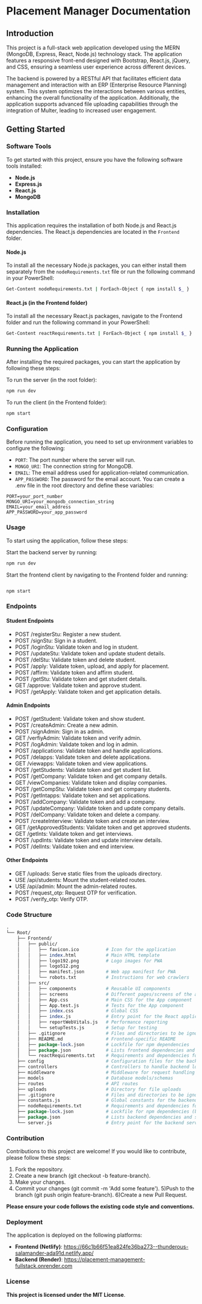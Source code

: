 # Placement Manager Documentation

## Introduction

This project is a full-stack web application developed using the MERN (MongoDB, Express, React, Node.js) technology stack. The application features a responsive front-end designed with Bootstrap, React.js, jQuery, and CSS, ensuring a seamless user experience across different devices.

The backend is powered by a RESTful API that facilitates efficient data management and interaction with an ERP (Enterprise Resource Planning) system. This system optimizes the interactions between various entities, enhancing the overall functionality of the application. Additionally, the application supports advanced file uploading capabilities through the integration of Multer, leading to increased user engagement.

## Getting Started

### Software Tools

To get started with this project, ensure you have the following software tools installed:
- **Node.js**
- **Express.js**
- **React.js**
- **MongoDB**

### Installation

This application requires the installation of both Node.js and React.js dependencies. The React.js dependencies are located in the `Frontend` folder.

#### Node.js

To install all the necessary Node.js packages, you can either install them separately from the `nodeRequirements.txt` file or run the following command in your PowerShell:

```bash
Get-Content nodeRequirements.txt | ForEach-Object { npm install $_ }
```
#### React.js (in the Frontend folder)
To install all the necessary React.js packages, navigate to the Frontend folder and run the following command in your PowerShell:

```bash
Get-Content reactRequirements.txt | ForEach-Object { npm install $_ }
```
### Running the Application
After installing the required packages, you can start the application by following these steps:

To run the server (in the root folder):

```bash
npm run dev
```
To run the client (in the Frontend folder):

```bash
npm start
```

### Configuration
Before running the application, you need to set up environment variables to configure the following:

- `PORT`: The port number where the server will run.
- `MONGO_URI`: The connection string for MongoDB.
- `EMAIL`: The email address used for application-related communication.
- `APP_PASSWORD`: The password for the email account.
You can create a .env file in the root directory and define these variables:

```.env
PORT=your_port_number
MONGO_URI=your_mongodb_connection_string
EMAIL=your_email_address
APP_PASSWORD=your_app_password
```
### Usage
To start using the application, follow these steps:

Start the backend server by running:

```bash
npm run dev
```

Start the frontend client by navigating to the Frontend folder and running:

```bash

npm start
```
### Endpoints
#### Student Endpoints
- POST /registerStu: Register a new student.
- POST /signStu: Sign in a student.
- POST /loginStu: Validate token and log in student.
- POST /updateStu: Validate token and update student details.
- POST /delStu: Validate token and delete student.
- POST /apply: Validate token, upload, and apply for placement.
- POST /affirm: Validate token and affirm student.
- POST /getStu: Validate token and get student details.
- GET /approve: Validate token and approve student.
- POST /getApply: Validate token and get application details.
#### Admin Endpoints
- POST /getStudent: Validate token and show student.
- POST /createAdmin: Create a new admin.
- POST /signAdmin: Sign in as admin.
- GET /verfiyAdmin: Validate token and verify admin.
- POST /logAdmin: Validate token and log in admin.
- POST /applications: Validate token and handle applications.
- POST /delapps: Validate token and delete applications.
- GET /viewapps: Validate token and view applications.
- POST /getStudents: Validate token and get student list.
- POST /getCompany: Validate token and get company details.
- GET /viewCompanies: Validate token and display companies.
- POST /getCompStu: Validate token and get company students.
- POST /getIntapps: Validate token and set applications.
- POST /addCompany: Validate token and add a company.
- POST /updateCompany: Validate token and update company details.
- POST /delCompany: Validate token and delete a company.
- POST /createInterview: Validate token and create an interview.
- GET /getApprovedStudents: Validate token and get approved students.
- GET /getInts: Validate token and get interviews.
- POST /updInts: Validate token and update interview details.
- POST /delInts: Validate token and end interview.
#### Other Endpoints
- GET /uploads: Serve static files from the uploads directory.
- USE /api/students: Mount the student-related routes.
- USE /api/admin: Mount the admin-related routes.
- POST /request_otp: Request OTP for verification.
- POST /verify_otp: Verify OTP.

### Code Structure
```perl
.
└── Root/
    ├── Frontend/
    │   ├── public/
    │   │   ├── favicon.ico          # Icon for the application
    │   │   ├── index.html           # Main HTML template
    │   │   ├── logo192.png          # Logo images for PWA
    │   │   ├── logo512.png
    │   │   ├── manifest.json        # Web app manifest for PWA
    │   │   └── robots.txt           # Instructions for web crawlers
    │   ├── src/
    │   │   ├── components           # Reusable UI components
    │   │   ├── screens              # Different pages/screens of the application
    │   │   ├── App.css              # Main CSS for the App component
    │   │   ├── App.test.js          # Tests for the App component
    │   │   ├── index.css            # Global CSS
    │   │   ├── index.js             # Entry point for the React application
    │   │   ├── reportWebVitals.js   # Performance reporting
    │   │   └── setupTests.js        # Setup for testing
    │   ├── .gitignore               # Files and directories to be ignored by Git
    │   ├── README.md                # Frontend-specific README
    │   ├── package-lock.json        # Lockfile for npm dependencies
    │   ├── package.json             # Lists frontend dependencies and scripts
    │   └── reactRequirements.txt    # Requirements and dependencies for React
    ├── config                       # Configuration files for the backend
    ├── controllers                  # Controllers to handle backend logic
    ├── middleware                   # Middleware for request handling
    ├── models                       # Database models/schemas
    ├── routes                       # API routes
    ├── uploads                      # Directory for file uploads
    ├── .gitignore                   # Files and directories to be ignored by Git (backend)
    ├── constants.js                 # Global constants for the backend
    ├── nodeRequirements.txt         # Requirements and dependencies for Node.js
    ├── package-lock.json            # Lockfile for npm dependencies (backend)
    ├── package.json                 # Lists backend dependencies and scripts
    └── server.js                    # Entry point for the backend server
```
### Contribution
Contributions to this project are welcome! If you would like to contribute, please follow these steps:

1) Fork the repository.
2) Create a new branch (git checkout -b feature-branch).
3) Make your changes.
4) Commit your changes (git commit -m 'Add some feature').
5)Push to the branch (git push origin feature-branch).
6)Create a new Pull Request.

**Please ensure your code follows the existing code style and conventions.**

### Deployment
The application is deployed on the following platforms:

- **Frontend (Netlify)**: https://66c1b66f51ea824fe36ba273--thunderous-salamander-ada91d.netlify.app/
- **Backend (Render)**: https://placement-management-fullstack.onrender.com

### License
**This project is licensed under the MIT License**.
